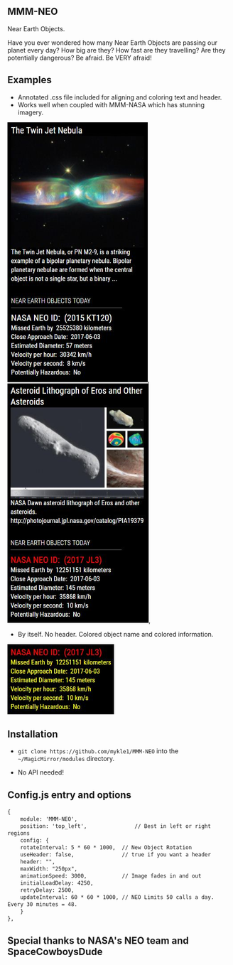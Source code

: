 ## MMM-NEO
Near Earth Objects.

Have you ever wondered how many Near Earth Objects are passing our planet every day?
How big are they? How fast are they travelling? Are they potentially dangerous? Be afraid. Be VERY afraid!

## Examples

* Annotated .css file included for aligning and coloring text and header.
* Works well when coupled with MMM-NASA which has stunning imagery.

![](pix/1.JPG), ![](pix/2.JPG),

* By itself. No header. Colored object name and colored information.

![](pix/3.JPG)

## Installation

* `git clone https://github.com/mykle1/MMM-NEO` into the `~/MagicMirror/modules` directory.

* No API needed!


## Config.js entry and options

    {
        module: 'MMM-NEO',
        position: 'top_left',               // Best in left or right regions
        config: { 
		rotateInterval: 5 * 60 * 1000,  // New Object Rotation
		useHeader: false,               // true if you want a header
		header: "",
		maxWidth: "250px",
		animationSpeed: 3000,           // Image fades in and out
		initialLoadDelay: 4250,
		retryDelay: 2500,
		updateInterval: 60 * 60 * 1000, // NEO Limits 50 calls a day. Every 30 minutes = 48. 
        }
    },
	

## Special thanks to NASA's NEO team and SpaceCowboysDude
